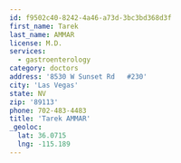 ```yaml
---
id: f9502c40-8242-4a46-a73d-3bc3bd368d3f
first_name: Tarek
last_name: AMMAR
license: M.D.
services:
  - gastroenterology
category: doctors
address: '8530 W Sunset Rd   #230'
city: 'Las Vegas'
state: NV
zip: '89113'
phone: 702-483-4483
title: 'Tarek AMMAR'
_geoloc:
  lat: 36.0715
  lng: -115.189
---
```

